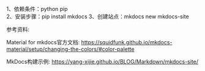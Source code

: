 1、依赖条件：python  pip  
2、安装步骤：pip install mkdocs
3、创建站点：mkdocs new mkdocs-site



参考资料:

Material for mkdocs官方文档:
https://squidfunk.github.io/mkdocs-material/setup/changing-the-colors/#color-palette

MkDocs构建示例:
https://yang-xijie.github.io/BLOG/Markdown/mkdocs-site/

